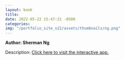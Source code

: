 ```yaml
---
layout: book
title:
date: 2022-05-22 15:47:21 -0500
categories:
img: "/portfolio_site_s22/assets/thumbnails/ng.png"
---
```


<b>Author: Sherman Ng</b>

Description:
<a href="">Click here to visit the interactive app.</a>

[jekyll-docs]: https://jekyllrb.com/docs/home
[jekyll-gh]:   https://github.com/jekyll/jekyll
[jekyll-talk]: https://talk.jekyllrb.com/
